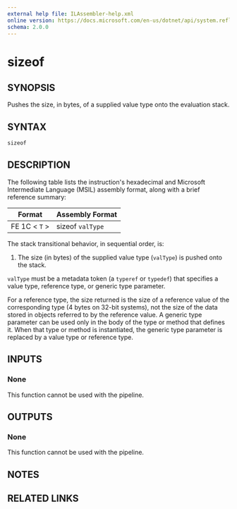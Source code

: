 ```yaml
---
external help file: ILAssembler-help.xml
online version: https://docs.microsoft.com/en-us/dotnet/api/system.reflection.emit.opcodes.sizeof
schema: 2.0.0
---
```


# sizeof

## SYNOPSIS

Pushes the size, in bytes, of a supplied value type onto the evaluation stack.

## SYNTAX

```powershell
sizeof
```

## DESCRIPTION

The following table lists the instruction's hexadecimal and Microsoft Intermediate Language (MSIL) assembly format, along with a brief reference summary:

| Format        | Assembly Format  |
| ------------- | ---------------- |
| FE 1C < `T` > | sizeof `valType` |

 The stack transitional behavior, in sequential order, is:

1.  The size (in bytes) of the supplied value type (`valType`) is pushed onto the stack.

 `valType` must be a metadata token (a `typeref` or `typedef`) that specifies a value type, reference type, or generic type parameter.

 For a reference type, the size returned is the size of a reference value of the corresponding type (4 bytes on 32-bit systems), not the size of the data stored in objects referred to by the reference value. A generic type parameter can be used only in the body of the type or method that defines it. When that type or method is instantiated, the generic type parameter is replaced by a value type or reference type.

## INPUTS

### None

This function cannot be used with the pipeline.

## OUTPUTS

### None

This function cannot be used with the pipeline.

## NOTES

## RELATED LINKS

